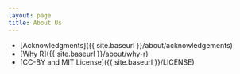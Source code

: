 ```yaml
---
layout: page
title: About Us
---
```


* [Acknowledgments]({{ site.baseurl }}/about/acknowledgements)
* [Why R]({{ site.baseurl }}/about/why-r)
* [CC-BY and MIT License]({{ site.baseurl }}/LICENSE)
